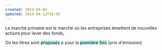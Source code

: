 ```yaml
---
created: 2024-04-02
updated: 2024-04-12T16:56
---
```

Le marché primaire est le marché où les entreprises émettent de nouvelles actions pour lever des fonds,

Où les titres sont <mark style="background: #ABF7F7A6;">proposés</mark> p pour la <mark style="background: #ABF7F7A6;">première fois</mark> (prix d'émission)